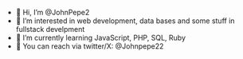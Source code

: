 - 👋 Hi, I’m @JohnPepe2
- 👀 I’m interested in web development, data bases and some stuff in fullstack develpment
- 🌱 I’m currently learning JavaScript, PHP, SQL, Ruby
- 📧 You can reach via  twitter/X: @Johnpepe22

